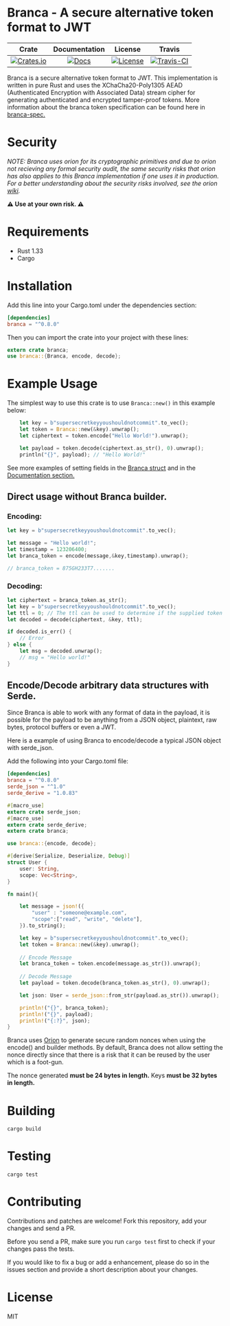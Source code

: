 # Branca - A secure alternative token format to JWT

|Crate|Documentation|License|Travis
|:---:|:-----------:|:-----------:|:-----------:|
|[![Crates.io][crates-badge]][crates-url]|[![Docs][doc-badge]][doc-url]|[![License][license-badge]][license-url]|[![Travis-CI][travis-badge]][travis-url]

[crates-badge]: https://img.shields.io/crates/v/branca.svg
[crates-url]: https://crates.io/crates/branca
[doc-badge]: https://docs.rs/branca/badge.svg
[doc-url]: https://docs.rs/branca
[license-badge]: https://img.shields.io/badge/License-MIT-brightgreen.svg
[license-url]: https://github.com/return/branca/blob/master/LICENSE
[travis-badge]: https://api.travis-ci.org/return/branca.svg?branch=master
[travis-url]: https://travis-ci.org/return/branca

Branca is a secure alternative token format to JWT. This implementation is written in pure Rust and uses the XChaCha20-Poly1305 AEAD (Authenticated Encryption with Associated Data) stream cipher for generating authenticated and encrypted tamper-proof tokens. More information about the branca token specification can be found here in [branca-spec.](https://github.com/tuupola/branca-spec/blob/master/README.md)

# Security

_NOTE: Branca uses orion for its cryptographic primitives and due to orion not recieving any formal security audit, the same security risks that orion has also applies to this Branca implementation if one uses it in production. For a better understanding about the security risks involved, see the orion [wiki](https://github.com/brycx/orion/wiki/Security)._

**⚠️ Use at your own risk. ⚠️**

# Requirements

* Rust 1.33
* Cargo

# Installation

Add this line into your Cargo.toml under the dependencies section:

```toml
[dependencies]
branca = "^0.8.0"
```

Then you can import the crate into your project with these lines:
```rust
extern crate branca;
use branca::{Branca, encode, decode};
```

# Example Usage

The simplest way to use this crate is to use `Branca::new()` in this example below:

```rust
    let key = b"supersecretkeyyoushouldnotcommit".to_vec();
    let token = Branca::new(&key).unwrap();
    let ciphertext = token.encode("Hello World!").unwrap();

    let payload = token.decode(ciphertext.as_str(), 0).unwrap();
    println("{}", payload); // "Hello World!"
```

See more examples of setting fields in the [Branca struct](https://docs.rs/branca/) and in the [Documentation section.](https://docs.rs/branca/0.8.0/branca/struct.Branca.html)

## Direct usage without Branca builder.
### Encoding:
```rust
let key = b"supersecretkeyyoushouldnotcommit".to_vec();

let message = "Hello world!";
let timestamp = 123206400;
let branca_token = encode(message,&key,timestamp).unwrap();

// branca_token = 875GH233T7.......
```

### Decoding:
```rust
let ciphertext = branca_token.as_str();
let key = b"supersecretkeyyoushouldnotcommit".to_vec();
let ttl = 0; // The ttl can be used to determine if the supplied token has expired or not.
let decoded = decode(ciphertext, &key, ttl);

if decoded.is_err() {
    // Error
} else {
    let msg = decoded.unwrap(); 
    // msg = "Hello world!"
}
```

## Encode/Decode arbitrary data structures with Serde.
Since Branca is able to work with any format of data in the payload, it is possible for the payload to be anything from a JSON object, plaintext, raw bytes, protocol buffers or even a JWT.

Here is a example of using Branca to encode/decode a typical JSON object with serde_json.

Add the following into your Cargo.toml file:
```toml
[dependencies]
branca = "^0.8.0"
serde_json = "^1.0"
serde_derive = "1.0.83"
```

```rust
#[macro_use]
extern crate serde_json;
#[macro_use]
extern crate serde_derive;
extern crate branca;

use branca::{encode, decode};

#[derive(Serialize, Deserialize, Debug)]
struct User {
    user: String,
    scope: Vec<String>,
}

fn main(){

    let message = json!({
        "user" : "someone@example.com",
        "scope":["read", "write", "delete"],
    }).to_string();

    let key = b"supersecretkeyyoushouldnotcommit".to_vec();
    let token = Branca::new(&key).unwrap();
    
    // Encode Message
    let branca_token = token.encode(message.as_str()).unwrap();
    
    // Decode Message
    let payload = token.decode(branca_token.as_str(), 0).unwrap();

    let json: User = serde_json::from_str(payload.as_str()).unwrap();

    println!("{}", branca_token);
    println!("{}", payload);
    println!("{:?}", json);
}
```

Branca uses [Orion](https://github.com/brycx/orion) to generate secure random nonces when using the encode() and builder methods. By default, Branca does not allow setting the nonce directly since that there is a risk that it can be reused by the user which is a foot-gun.

The nonce generated **must be 24 bytes in length.** Keys **must be 32 bytes in length.**

# Building
`cargo build`

# Testing
`cargo test`

# Contributing
Contributions and patches are welcome! Fork this repository, add your changes and send a PR.

Before you send a PR, make sure you run `cargo test` first to check if your changes pass the tests.

If you would like to fix a bug or add a enhancement, please do so in the issues section and provide a short description about your changes.

# License
MIT